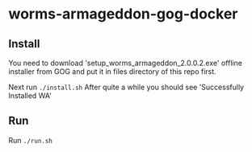# worms-armageddon-gog-docker

## Install
You need to download 'setup_worms_armageddon_2.0.0.2.exe' offline installer from GOG and put it in files directory of this repo first.

Next run `./install.sh`
After quite a while you should see 'Successfully Installed WA'

## Run
Run `./run.sh`

